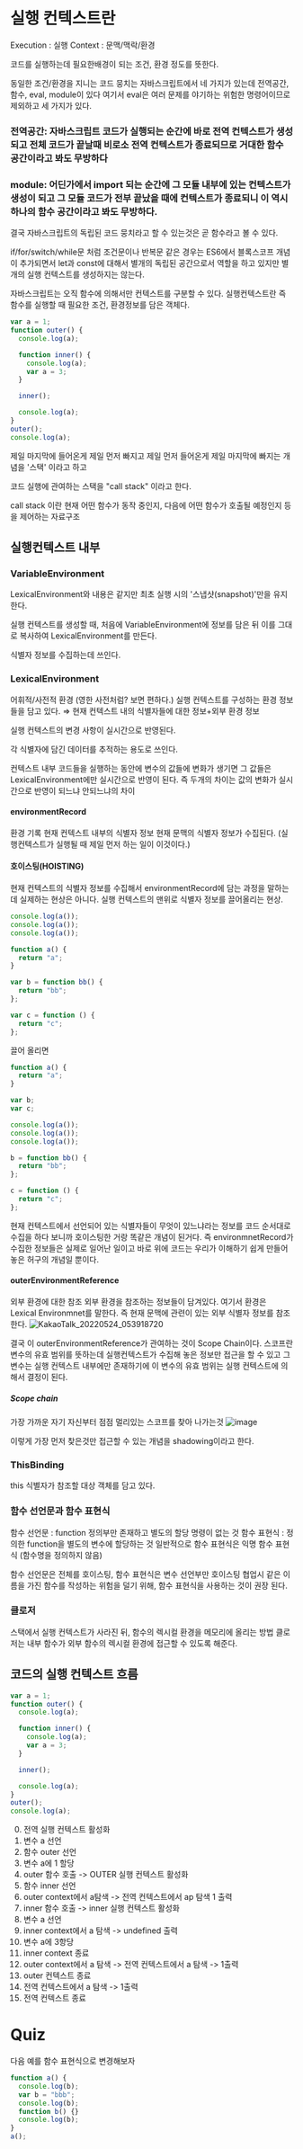 # 실행 컨텍스트란

Execution : 실행
Context : 문맥/맥락/환경

코드를 실행하는데 필요한배경이 되는 조건, 환경 정도를 뜻한다.

동일한 조건/환경을 지니는 코드 뭉치는 자바스크립트에서 네 가지가 있는데 전역공간, 함수, eval, module이 있다
여기서 eval은 여러 문제를 야기하는 위험한 명령어이므로 제외하고 세 가지가 있다.

### 전역공간: 자바스크립트 코드가 실행되는 순간에 바로 전역 컨텍스트가 생성되고 전체 코드가 끝날때 비로소 전역 컨텍스트가 종료되므로 거대한 함수 공간이라고 봐도 무방하다

### module: 어딘가에서 import 되는 순간에 그 모듈 내부에 있는 컨텍스트가 생성이 되고 그 모듈 코드가 전부 끝났을 때에 컨텍스트가 종료되니 이 역시 하나의 함수 공간이라고 봐도 무방하다.

결국 자바스크립트의 독립된 코드 뭉치라고 할 수 있는것은 곧 함수라고 볼 수 있다.

if/for/switch/while문 처럼 조건문이나 반복문 같은 경우는 ES6에서 블록스코프 개념이 추가되면서 let과 const에 대해서 별개의 독립된 공간으로서 역할을 하고 있지만
별개의 실행 컨텍스트를 생성하지는 않는다.

자바스크립트는 오직 함수에 의해서만 컨텍스트를 구분할 수 있다.
실행컨텍스트란 즉 함수를 실행할 때 필요한 조건, 환경정보를 담은 객체다.

```javascript
var a = 1;
function outer() {
  console.log(a);

  function inner() {
    console.log(a);
    var a = 3;
  }

  inner();

  console.log(a);
}
outer();
console.log(a);
```

제일 마지막에 들어온게 제일 먼저 빠지고 제일 먼저 들어온게 제일 마지막에 빠지는 개념을 '스택' 이라고 하고

코드 실행에 관여하는 스택을 "call stack" 이라고 한다.

call stack 이란
현재 어떤 함수가 동작 중인지, 다음에 어떤 함수가 호출될 예정인지 등을 제어하는 자료구조

## 실행컨텍스트 내부

### VariableEnvironment

LexicalEnvironment와 내용은 같지만 최초 실행 시의 '스냅샷(snapshot)'만을 유지한다.

실행 컨텍스트를 생성할 때, 처음에 VariableEnvironment에 정보를 담은 뒤 이를 그대로 복사하여 LexicalEnvironment를 만든다.

식별자 정보를 수집하는데 쓰인다.

### LexicalEnvironment

어휘적/사전적 환경 (영한 사전처럼? 보면 편하다.)
실행 컨텍스트를 구성하는 환경 정보들을 담고 있다. ⇒ 현재 컨텍스트 내의 식별자들에 대한 정보+외부 환경 정보

실행 컨텍스트의 변경 사항이 실시간으로 반영된다.

각 식별자에 담긴 데이터를 추적하는 용도로 쓰인다.

컨텍스트 내부 코드들을 실행하는 동안에 변수의 값들에 변화가 생기면 그 값들은 LexicalEnvironment에만 실시간으로 반영이 된다.
즉 두개의 차이는 값의 변화가 실시간으로 반영이 되느냐 안되느냐의 차이

#### environmentRecord

환경 기록
현재 컨텍스트 내부의 식별자 정보
현재 문맥의 식별자 정보가 수집된다. (실행컨텍스트가 실행될 때 제일 먼저 하는 일이 이것이다.)

#### 호이스팅(HOISTING)

현재 컨텍스트의 식별자 정보를 수집해서 environmentRecord에 담는 과정을 말하는데 실제하는 현상은 아니다.
실행 컨텍스트의 맨위로 식별자 정보를 끌어올리는 현상.

```javascript
console.log(a());
console.log(a());
console.log(a());

function a() {
  return "a";
}

var b = function bb() {
  return "bb";
};

var c = function () {
  return "c";
};
```

끌어 올리면

```javascript
function a() {
  return "a";
}

var b;
var c;

console.log(a());
console.log(a());
console.log(a());

b = function bb() {
  return "bb";
};

c = function () {
  return "c";
};
```

현재 컨텍스트에서 선언되어 있는 식별자들이 무엇이 있느냐라는 정보를 코드 순서대로 수집을 하다 보니까
호이스팅한 거랑 똑같은 개념이 된거다.
즉 environmnetRecord가 수집한 정보들은 실제로 일어난 일이고 바로 위에 코드는 우리가 이해하기 쉽게 만들어 놓은 허구의 개념일 뿐이다.

#### outerEnvironmentReference

외부 환경에 대한 참조
외부 환경을 참조하는 정보들이 담겨있다.
여기서 환경은 Lexical Environmnet를 말한다. 즉 현재 문맥에 관련이 있는 외부 식별자 정보를 참조한다.
![KakaoTalk_20220524_053918720](https://user-images.githubusercontent.com/67237560/169902656-641697bc-ff81-4f1f-b4de-c96a42c43d2c.jpg)

결국 이 outerEnvironmentReference가 관여하는 것이 Scope Chain이다.
스코프란 변수의 유효 범위를 뜻하는데 실행컨텍스트가 수집해 놓은 정보만 접근을 할 수 있고 그 변수는 실행 컨텍스트 내부에만 존재하기에
이 변수의 유효 범위는 실행 컨텍스트에 의해서 결정이 된다.

##### Scope chain

가장 가까운 자기 자신부터 점점 멀리있는 스코프를 찾아 나가는것
![image](https://user-images.githubusercontent.com/67237560/169904393-0f80c468-f21a-458c-a788-11995fef8ce5.png)

이렇게 가장 먼저 찾은것만 접근할 수 있는 개념을 shadowing이라고 한다.

### ThisBinding

this 식별자가 참조할 대상 객체를 담고 있다.

### 함수 선언문과 함수 표현식

함수 선언문 : function 정의부만 존재하고 별도의 할당 명령이 없는 것
함수 표현식 : 정의한 function을 별도의 변수에 할당하는 것
일반적으로 함수 표현식은 익명 함수 표현식 (함수명을 정의하지 않음)

함수 선언문은 전체를 호이스팅, 함수 표현식은 변수 선언부만 호이스팅
협업시 같은 이름을 가진 함수를 작성하는 위험을 덜기 위해, 함수 표현식을 사용하는 것이 권장 된다.

### 클로저

스택에서 실행 컨텍스트가 사라진 뒤, 함수의 렉시컬 환경을 메모리에 올리는 방법
클로저는 내부 함수가 외부 함수의 렉시컬 환경에 접근할 수 있도록 해준다.

## 코드의 실행 컨텍스트 흐름

```javascript
var a = 1;
function outer() {
  console.log(a);

  function inner() {
    console.log(a);
    var a = 3;
  }

  inner();

  console.log(a);
}
outer();
console.log(a);
```

0. 전역 실행 컨텍스트 활성화
1. 변수 a 선언
2. 함수 outer 선언
3. 변수 a에 1 할당
4. outer 함수 호출 -> OUTER 실행 컨텍스트 활성화
5. 함수 inner 선언
6. outer context에서 a탐색 -> 전역 컨텍스트에서 ap 탐색 1 출력
7. inner 함수 호출 -> inner 실행 컨텍스트 활성화
8. 변수 a 선언
9. inner context에서 a 탐색 -> undefined 출력
10. 변수 a에 3항당
11. inner context 종료
12. outer context에서 a 탐색 -> 전역 컨텍스트에서 a 탐색 -> 1출력
13. outer 컨텍스트 종료
14. 전역 컨텍스트에서 a 탐색 -> 1출력
15. 전역 컨텍스트 종료

# Quiz

다음 예를 함수 표현식으로 변경해보자

```javascript
function a() {
  console.log(b);
  var b = "bbb";
  console.log(b);
  function b() {}
  console.log(b);
}
a();
```